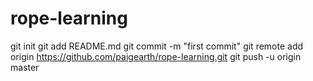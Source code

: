 rope-learning
=============
git init
git add README.md
git commit -m "first commit"
git remote add origin https://github.com/paigearth/rope-learning.git
git push -u origin master
